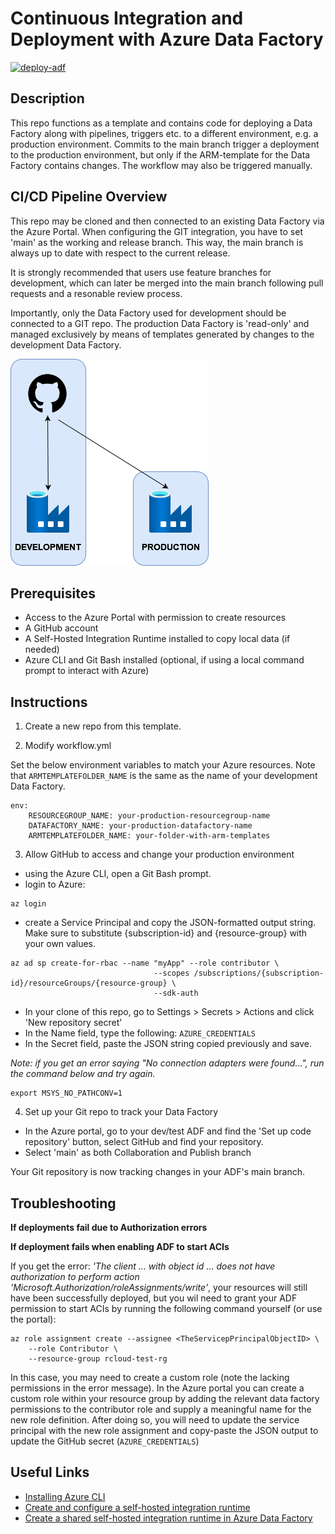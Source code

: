 # Continuous Integration and Deployment with Azure Data Factory

[![deploy-adf](https://github.com/PeerChristensen/AzureDataFactory-CICD-Template/actions/workflows/workflow.yml/badge.svg)](https://github.com/PeerChristensen/AzureDataFactory-CICD-Template/actions/workflows/workflow.yml)

## Description

This repo functions as a template and contains code for deploying a Data Factory along with pipelines, triggers etc. to a different environment, e.g. a production environment. Commits to the main branch trigger a deployment to the production environment, but only if the ARM-template for the Data Factory contains changes. The workflow may also be triggered manually.

## CI/CD Pipeline Overview

This repo may be cloned and then connected to an existing Data Factory via the Azure Portal. When configuring the GIT integration, you have to set 'main' as the working and release branch. This way, the main branch is always up to date with respect to the current release. 

It is strongly recommended that users use feature branches for development, which can later be merged into the main branch following pull requests and a resonable review process.

Importantly, only the Data Factory used for development should be connected to a GIT repo. The production Data Factory is 'read-only' and managed exclusively by means of templates generated by changes to the development Data Factory.

![](adf_cicd.png)

## Prerequisites

- Access to the Azure Portal with permission to create resources
- A GitHub account
- A Self-Hosted Integration Runtime installed to copy local data (if needed)
- Azure CLI and Git Bash installed (optional, if using a local command prompt to interact with Azure)

## Instructions

1. Create a new repo from this template.

2. Modify workflow.yml

Set the below environment variables to match your Azure resources. Note that `ARMTEMPLATEFOLDER_NAME` is the same as the name of your development Data Factory.

```
env:
    RESOURCEGROUP_NAME: your-production-resourcegroup-name
    DATAFACTORY_NAME: your-production-datafactory-name
    ARMTEMPLATEFOLDER_NAME: your-folder-with-arm-templates
```

3. Allow GitHub to access and change your production environment

- using the Azure CLI, open a Git Bash prompt.
- login to Azure:

```
az login
```
- create a Service Principal and copy the JSON-formatted output string. Make sure to substitute {subscription-id} and {resource-group} with your own values.
```
az ad sp create-for-rbac --name "myApp" --role contributor \
                                --scopes /subscriptions/{subscription-id}/resourceGroups/{resource-group} \
                                --sdk-auth
```
- In your clone of this repo, go to Settings > Secrets > Actions and click 'New repository secret'
- In the Name field, type the following: `AZURE_CREDENTIALS`
- In the Secret field, paste the JSON string copied previously and save.

*Note: if you get an error saying "No connection adapters were found...", run the command below and try again.*

```
export MSYS_NO_PATHCONV=1
```

4. Set up your Git repo to track your Data Factory

- In the Azure portal, go to your dev/test ADF and find the 'Set up code repository' button, select GitHub and find your repository. 
- Select 'main' as both Collaboration and Publish branch

Your Git repository is now tracking changes in your ADF's main branch. 

## Troubleshooting
**If deployments fail due to Authorization errors**

**If deployment fails when enabling ADF to start ACIs**

If you get the error: *'The client ... with object id ... does not have authorization to perform action 'Microsoft.Authorization/roleAssignments/write'*, your resources will still have been successfully deployed, but you wil need to grant your ADF permission to start ACIs by running the following command yourself (or use the portal):

```
az role assignment create --assignee <TheServicepPrincipalObjectID> \
    --role Contributor \
    --resource-group rcloud-test-rg
```

In this case, you may need to create a custom role (note the lacking permissions in the error message). In the Azure portal you can create a custom role within your resource group by adding the relevant data factory permissions to the contributor role and supply a meaningful name for the new role definition. After doing so, you will need to update the service principal with the new role assignment and copy-paste the JSON output to update the GitHub secret (`AZURE_CREDENTIALS`)

## Useful Links
- [Installing Azure CLI](https://learn.microsoft.com/en-us/cli/azure/install-azure-cli)
- [Create and configure a self-hosted integration runtime](https://learn.microsoft.com/en-us/azure/data-factory/create-self-hosted-integration-runtime?tabs=data-factory)
- [Create a shared self-hosted integration runtime in Azure Data Factory](https://learn.microsoft.com/en-us/azure/data-factory/create-shared-self-hosted-integration-runtime-powershell?source=recommendations#create-a-shared-self-hosted-integration-runtime-in-azure-data-factory-1)

